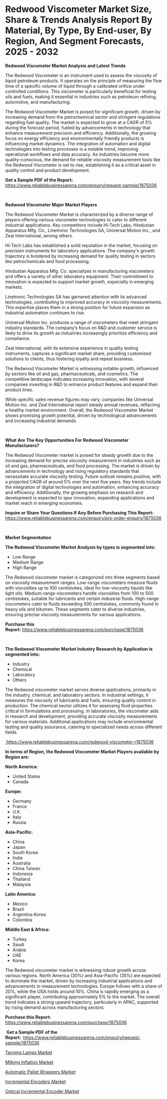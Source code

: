 <p><h1>Redwood Viscometer Market Size, Share & Trends Analysis Report By Material, By Type, By End-user, By Region, And Segment Forecasts, 2025 - 2032</h1></p><p><strong>Redwood Viscometer Market Analysis and Latest Trends</strong></p>
<p><p>The Redwood Viscometer is an instrument used to assess the viscosity of liquid petroleum products. It operates on the principle of measuring the flow time of a specific volume of liquid through a calibrated orifice under controlled conditions. This viscometer is particularly beneficial for testing oils and fuels, making it essential in industries such as petroleum refining, automotive, and manufacturing.</p><p>The Redwood Viscometer Market is poised for significant growth, driven by increasing demand from the petrochemical sector and stringent regulations regarding fuel quality. The market is expected to grow at a CAGR of 5% during the forecast period, fueled by advancements in technology that enhance measurement precision and efficiency. Additionally, the growing focus on energy efficiency and environmentally friendly products is influencing market dynamics. The integration of automation and digital technologies into testing processes is a notable trend, improving operational workflows and data accuracy. As industries become more quality-conscious, the demand for reliable viscosity measurement tools like the Redwood Viscometer is set to rise, establishing it as a critical asset in quality control and product development.</p></p>
<p><strong>Get a Sample PDF of the Report:&nbsp;</strong> <a href="https://www.reliablebusinessarena.com/enquiry/request-sample/1875036?utm_campaign=2188&utm_medium=2&utm_source=Github&utm_content=ia&utm_term=11042025&utm_id=redwood-viscometer">https://www.reliablebusinessarena.com/enquiry/request-sample/1875036</a></p>
<p>&nbsp;</p>
<p><strong>Redwood Viscometer Major Market Players</strong></p>
<p><p>The Redwood Viscometer Market is characterized by a diverse range of players offering various viscometer technologies to cater to different industrial applications. Key competitors include Hi-Tech Labs, Hindustan Apparatus Mfg. Co., Linetronic Technologies SA, Universal Motion Inc., and Zeal International, among others.</p><p>Hi-Tech Labs has established a solid reputation in the market, focusing on precision instruments for laboratory applications. The company's growth trajectory is bolstered by increasing demand for quality testing in sectors like petrochemicals and food processing.</p><p>Hindustan Apparatus Mfg. Co. specializes in manufacturing viscometers and offers a variety of other laboratory equipment. Their commitment to innovation is expected to support market growth, especially in emerging markets.</p><p>Linetronic Technologies SA has garnered attention with its advanced technologies, contributing to improved accuracy in viscosity measurements. This expertise places them in a strong position for future expansion as industrial automation continues to rise.</p><p>Universal Motion Inc. produces a range of viscometers that meet stringent industry standards. The company’s focus on R&D and customer service is likely to drive its growth as industries increasingly prioritize efficiency and compliance.</p><p>Zeal International, with its extensive experience in quality testing instruments, captures a significant market share, providing customized solutions to clients, thus fostering loyalty and repeat business.</p><p>The Redwood Viscometer Market is witnessing notable growth, influenced by sectors like oil and gas, pharmaceuticals, and cosmetics. The competitive landscape indicates increasing innovation, with several companies investing in R&D to enhance product features and expand their product lines.</p><p>While specific sales revenue figures may vary, companies like Universal Motion Inc. and Zeal International report steady annual revenues, reflecting a healthy market environment. Overall, the Redwood Viscometer Market shows promising growth potential, driven by technological advancements and increasing industrial demands.</p></p>
<p>&nbsp;</p>
<p><strong>What Are The Key Opportunities For Redwood Viscometer Manufacturers?</strong></p>
<p><p>The Redwood Viscometer market is poised for steady growth due to the increasing demand for precise viscosity measurement in industries such as oil and gas, pharmaceuticals, and food processing. The market is driven by advancements in technology and rising regulatory standards that necessitate accurate viscosity testing. Future outlook remains positive, with a projected CAGR of around 5% over the next five years. Key trends include the integration of digital technologies and automation, enhancing accuracy and efficiency. Additionally, the growing emphasis on research and development is expected to spur innovation, expanding applications and market reach in emerging economies.</p></p>
<p><strong>Inquire or Share Your Questions If Any Before Purchasing This Report:</strong> <a href="https://www.reliablebusinessarena.com/enquiry/pre-order-enquiry/1875036?utm_campaign=2188&utm_medium=2&utm_source=Github&utm_content=ia&utm_term=11042025&utm_id=redwood-viscometer">https://www.reliablebusinessarena.com/enquiry/pre-order-enquiry/1875036</a></p>
<p>&nbsp;</p>
<p><strong>Market Segmentation</strong></p>
<p><strong>The Redwood Viscometer Market Analysis by types is segmented into:</strong></p>
<p><ul><li>Low Range</li><li>Medium Range</li><li>High Range</li></ul></p>
<p><p>The Redwood viscometer market is categorized into three segments based on viscosity measurement ranges. Low-range viscometers measure fluids with viscosities up to 100 centistokes, ideal for low-viscosity liquids like light oils. Medium-range viscometers handle viscosities from 100 to 500 centistokes, suitable for lubricants and certain industrial fluids. High-range viscometers cater to fluids exceeding 500 centistokes, commonly found in heavy oils and bitumen. These segments cater to diverse industries, ensuring precise viscosity measurements for various applications.</p></p>
<p><strong>Purchase this Report:&nbsp;</strong><a href="https://www.reliablebusinessarena.com/purchase/1875036?utm_campaign=2188&utm_medium=2&utm_source=Github&utm_content=ia&utm_term=11042025&utm_id=redwood-viscometer">https://www.reliablebusinessarena.com/purchase/1875036</a></p>
<p>&nbsp;</p>
<p><strong>The Redwood Viscometer Market Industry Research by Application is segmented into:</strong></p>
<p><ul><li>Industry</li><li>Chemical</li><li>Laboratory</li><li>Others</li></ul></p>
<p><p>The Redwood viscometer market serves diverse applications, primarily in the industry, chemical, and laboratory sectors. In industrial settings, it measures the viscosity of lubricants and fuels, ensuring quality control in production. The chemical sector utilizes it for assessing fluid properties critical in formulations and processing. In laboratories, the viscometer aids in research and development, providing accurate viscosity measurements for various materials. Additional applications may include environmental testing and quality assurance, catering to specialized needs across different fields.</p></p>
<p><a href="https://www.reliablebusinessarena.com/redwood-viscometer-r1875036?utm_campaign=2188&utm_medium=2&utm_source=Github&utm_content=ia&utm_term=11042025&utm_id=redwood-viscometer">&nbsp;https://www.reliablebusinessarena.com/redwood-viscometer-r1875036</a></p>
<p><strong>In terms of Region, the Redwood Viscometer Market Players available by Region are:</strong></p>
<p>
    <p> <strong> North America: </strong>
        <ul>
            <li>United States</li>
            <li>Canada</li>
        </ul>
        </p> 
    <p> <strong> Europe: </strong>
        <ul>
            <li>Germany</li>
            <li>France</li>
            <li>U.K.</li>
            <li>Italy</li>
            <li>Russia</li>
        </ul>
        </p> 
    <p> <strong> Asia-Pacific: </strong>
        <ul>
            <li>China</li>
            <li>Japan</li>
            <li>South Korea</li>
            <li>India</li>
            <li>Australia</li>
            <li>China Taiwan</li>
            <li>Indonesia</li>
            <li>Thailand</li>
            <li>Malaysia</li>
        </ul>
        </p> 
    <p> <strong> Latin America: </strong>
        <ul>
            <li>Mexico</li>
            <li>Brazil</li>
            <li>Argentina Korea</li>
            <li>Colombia</li>
        </ul>
        </p> 
    <p> <strong> Middle East & Africa: </strong>
        <ul>
            <li>Turkey</li>
            <li>Saudi</li>
            <li>Arabia</li>
            <li>UAE</li>
            <li>Korea</li>
        </ul>
    </p>
    </p>
<p><p>The Redwood viscometer market is witnessing robust growth across various regions. North America (30%) and Asia-Pacific (35%) are expected to dominate the market, driven by increasing industrial applications and advancements in measurement technologies. Europe follows with a share of 20%, while the USA holds around 10%. China is rapidly emerging as a significant player, contributing approximately 5% to the market. The overall trend indicates a strong upward trajectory, particularly in APAC, supported by rising demand across manufacturing sectors.</p></p>
<p><strong>Purchase this Report: </strong><a href="https://www.reliablebusinessarena.com/purchase/1875036?utm_campaign=2188&utm_medium=2&utm_source=Github&utm_content=ia&utm_term=11042025&utm_id=redwood-viscometer">https://www.reliablebusinessarena.com/purchase/1875036</a></p>
<p>&nbsp;<strong>Get a Sample PDF of the Report:&nbsp;&nbsp;</strong><a href="https://www.reliablebusinessarena.com/enquiry/request-sample/1875036?utm_campaign=2188&utm_medium=2&utm_source=Github&utm_content=ia&utm_term=11042025&utm_id=redwood-viscometer">https://www.reliablebusinessarena.com/enquiry/request-sample/1875036</a></p>
<p><strong></strong></p>
<p><p><a href="https://github.com/belhejmawoue/Market-Research-Report-List-1/blob/main/tanning-lamps-market.md?utm_campaign=2188&utm_medium=2&utm_source=Github&utm_content=ia&utm_term=11042025&utm_id=redwood-viscometer">Tanning Lamps Market</a></p><p><a href="https://github.com/boudykodumi/Market-Research-Report-List-1/blob/main/milking-inflation-market.md?utm_campaign=2188&utm_medium=2&utm_source=Github&utm_content=ia&utm_term=11042025&utm_id=redwood-viscometer">Milking Inflation Market</a></p><p><a href="https://github.com/vsiljgestel/Market-Research-Report-List-1/blob/main/automatic-pallet-wrappers-market.md?utm_campaign=2188&utm_medium=2&utm_source=Github&utm_content=ia&utm_term=11042025&utm_id=redwood-viscometer">Automatic Pallet Wrappers Market</a></p><p><a href="https://github.com/kalsirollija/Market-Research-Report-List-1/blob/main/incremental-encoders-market.md?utm_campaign=2188&utm_medium=2&utm_source=Github&utm_content=ia&utm_term=11042025&utm_id=redwood-viscometer">Incremental Encoders Market</a></p><p><a href="https://github.com/shamyzinniwl/Market-Research-Report-List-1/blob/main/optical-incremental-encoder-market.md?utm_campaign=2188&utm_medium=2&utm_source=Github&utm_content=ia&utm_term=11042025&utm_id=redwood-viscometer">Optical Incremental Encoder Market</a></p></p>